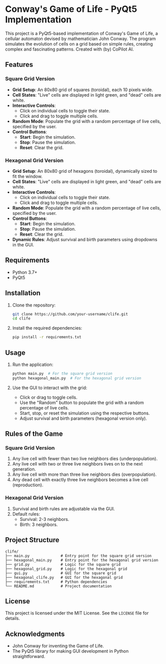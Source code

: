 # Conway's Game of Life - PyQt5 Implementation

This project is a PyQt5-based implementation of Conway's Game of Life, a cellular automaton devised by mathematician John Conway. The program simulates the evolution of cells on a grid based on simple rules, creating complex and fascinating patterns. Created with (by) CoPilot AI.

## Features

### Square Grid Version
- **Grid Setup**: An 80x80 grid of squares (toroidal), each 10 pixels wide.
- **Cell States**: "Live" cells are displayed in light green, and "dead" cells are white.
- **Interactive Controls**:
  - Click on individual cells to toggle their state.
  - Click and drag to toggle multiple cells.
- **Random Mode**: Populate the grid with a random percentage of live cells, specified by the user.
- **Control Buttons**:
  - **Start**: Begin the simulation.
  - **Stop**: Pause the simulation.
  - **Reset**: Clear the grid.

### Hexagonal Grid Version
- **Grid Setup**: An 80x80 grid of hexagons (toroidal), dynamically sized to fit the window.
- **Cell States**: "Live" cells are displayed in light green, and "dead" cells are white.
- **Interactive Controls**:
  - Click on individual cells to toggle their state.
  - Click and drag to toggle multiple cells.
- **Random Mode**: Populate the grid with a random percentage of live cells, specified by the user.
- **Control Buttons**:
  - **Start**: Begin the simulation.
  - **Stop**: Pause the simulation.
  - **Reset**: Clear the grid.
- **Dynamic Rules**: Adjust survival and birth parameters using dropdowns in the GUI.

## Requirements

- Python 3.7+
- PyQt5

## Installation

1. Clone the repository:
   ```bash
   git clone https://github.com/your-username/clife.git
   cd clife
   ```

2. Install the required dependencies:
   ```bash
   pip install -r requirements.txt
   ```

## Usage

1. Run the application:
   ```bash
   python main.py  # For the square grid version
   python hexagonal_main.py  # For the hexagonal grid version
   ```

2. Use the GUI to interact with the grid:
   - Click or drag to toggle cells.
   - Use the "Random" button to populate the grid with a random percentage of live cells.
   - Start, stop, or reset the simulation using the respective buttons.
   - Adjust survival and birth parameters (hexagonal version only).

## Rules of the Game

### Square Grid Version
1. Any live cell with fewer than two live neighbors dies (underpopulation).
2. Any live cell with two or three live neighbors lives on to the next generation.
3. Any live cell with more than three live neighbors dies (overpopulation).
4. Any dead cell with exactly three live neighbors becomes a live cell (reproduction).

### Hexagonal Grid Version
1. Survival and birth rules are adjustable via the GUI.
2. Default rules:
   - Survival: 2-3 neighbors.
   - Birth: 3 neighbors.

## Project Structure

```
clife/
├── main.py              # Entry point for the square grid version
├── hexagonal_main.py    # Entry point for the hexagonal grid version
├── grid.py              # Logic for the square grid
├── hexagonal_grid.py    # Logic for the hexagonal grid
├── gui.py               # GUI for the square grid
├── hexagonal_clife.py   # GUI for the hexagonal grid
├── requirements.txt     # Python dependencies
└── README.md            # Project documentation
```

## License

This project is licensed under the MIT License. See the `LICENSE` file for details.

## Acknowledgments

- John Conway for inventing the Game of Life.
- The PyQt5 library for making GUI development in Python straightforward.
